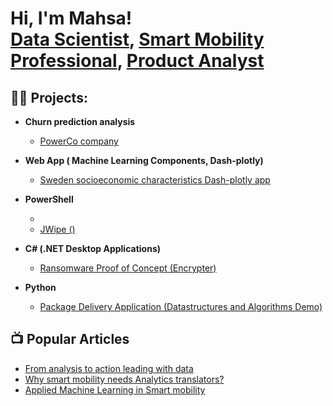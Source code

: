<h1>Hi, I'm Mahsa! <br/><a href="https://github.com/mahsa-github">Data Scientist</a>, <a href="https://www.linkedin.com/in/mahsa-ramez/">Smart Mobility Professional</a>, <a href="https://mahsaramez.com/">Product Analyst</a></h1>

<h2>👨‍💻 Projects:</h2>

- <b> Churn prediction analysis </b>
  - [PowerCo company](https://github.com/mahsa-github/Power-company-churn)
- <b> Web App ( Machine Learning Components, Dash-plotly)</b>
  - [Sweden socioeconomic characteristics Dash-plotly app](https://github.com/mahsa-github/Sweden-socioecono_app/tree/master) </b></i>
- <b>PowerShell</b>
  - [](https://gb.com/joakor1/Sen-Lab)
  - [JWipe ()](https://github.com/joshm/Jl)
  
- <b>C# (.NET Desktop Applications)</b>
  - [Ransomware Proof of Concept (Encrypter)](https://github.com/xkmx)
  
- <b>Python</b>
  - [Package Delivery Application (Datastructures and Algorithms Demo)](https://g.com/ing-Algorithm)

<h2>📺 Popular Articles</h2>

- [From analysis to action leading with data](https://mahsaramez.com/from-analysis-to-action-leading-with-data/)
- [Why smart mobility needs Analytics translators?](https://mahsaramez.com/why-smart-mobility-needs-analytics-translator/)
- [Applied Machine Learning in Smart mobility ](https://mahsaramez.com/applied-machine-learning-in-smart-mobility/)



